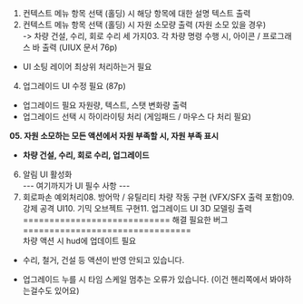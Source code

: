   
01. 컨텍스트 메뉴 항목 선택 (홀딩) 시 해당 항목에 대한 설명 텍스트 출력  
02. 컨텍스트 메뉴 항목 선택 (홀딩) 시 자원 소모량 출력 (자원 소모 있을 경우)  
-> 차량 건설, 수리, 회로 수리 세 가지03. 각 차량 명령 수행 시, 아이콘 / 프로그래스 바 출력 (UIUX 문서 76p)  

- UI 소팅 레이어 최상위 처리하는거 필요

04. 업그레이드 UI 수정 필요 (87p)  

- 업그레이드 필요 자원량, 텍스트, 스탯 변화량 출력
- 업그레이드 선택 시 하이라이팅 처리 (게임패드 / 마우스 다 처리 필요)

**05. 자원 소모하는 모든 액션에서 자원 부족할 시, 자원 부족 표시**  

- **차량 건설, 수리, 회로 수리, 업그레이드**

06. 알림 UI 활성화  
--- 여기까지가 UI 필수 사항 ---  
07. 회로파손 예외처리08. 방어막 / 유틸리티 차량 작동 구현 (VFX/SFX 출력 포함)09. 강제 공격 UI10. 기믹 오브젝트 구현11. 업그레이드 UI 3D 모델링 출력  
============================ 해결 필요한 버그 ================================  
차량 액션 시 hud에 업데이트 필요  

- 수리, 철거, 건설 등 액션이 반영 안되고 있습니다.

- 업그레이드 누를 시 타임 스케일 멈추는 오류가 있습니다. (이건 헨리쪽에서 봐야하는걸수도 있어요)